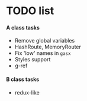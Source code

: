 # TODO list

#### A class tasks

* Remove global variables
* HashRoute, MemoryRouter
* Fix 'low' names in `gasx`
* Styles support
* g-ref

#### B class tasks

* redux-like
